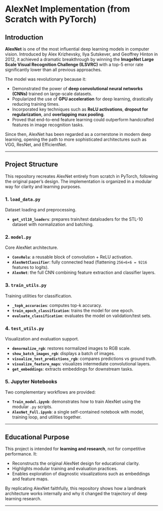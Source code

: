 # AlexNet Implementation (from Scratch with PyTorch)

## Introduction

**AlexNet** is one of the most influential deep learning models in computer vision. Introduced by Alex Krizhevsky, Ilya Sutskever, and Geoffrey Hinton in 2012, it achieved a dramatic breakthrough by winning the **ImageNet Large Scale Visual Recognition Challenge (ILSVRC)** with a top-5 error rate significantly lower than all previous approaches.  

The model was revolutionary because it:  
- Demonstrated the power of **deep convolutional neural networks (CNNs)** trained on large-scale datasets.  
- Popularized the use of **GPU acceleration** for deep learning, drastically reducing training times.  
- Incorporated key techniques such as **ReLU activations**, **dropout for regularization**, and **overlapping max pooling**.  
- Proved that end-to-end feature learning could outperform handcrafted features in image recognition tasks.  

Since then, AlexNet has been regarded as a cornerstone in modern deep learning, opening the path to more sophisticated architectures such as VGG, ResNet, and EfficientNet.

---

## Project Structure

This repository recreates AlexNet entirely from scratch in PyTorch, following the original paper’s design. The implementation is organized in a modular way for clarity and learning purposes.

### 1. `load_data.py`
Dataset loading and preprocessing.  
- **`get_stl10_loaders`**: prepares train/test dataloaders for the STL-10 dataset with normalization and batching.

### 2. `model.py`
Core AlexNet architecture.  
- **`ConvRelu`**: a reusable block of convolution + ReLU activation.  
- **`AlexNetClassifier`**: fully connected head (flattening `256×6×6 = 9216` features to logits).  
- **`AlexNet`**: the full CNN combining feature extraction and classifier layers.

### 3. `train_utils.py`
Training utilities for classification.  
- **`_topk_accuracies`**: computes top-k accuracy.  
- **`train_epoch_classification`**: trains the model for one epoch.  
- **`evaluate_classification`**: evaluates the model on validation/test sets.

### 4. `test_utils.py`
Visualization and evaluation support.  
- **`denormalize_rgb`**: restores normalized images to RGB scale.  
- **`show_batch_images_rgb`**: displays a batch of images.  
- **`visualize_test_predictions_rgb`**: compares predictions vs ground truth.  
- **`visualize_feature_maps`**: visualizes intermediate convolutional layers.  
- **`get_embeddings`**: extracts embeddings for downstream tasks.

### 5. Jupyter Notebooks
Two complementary workflows are provided:  
- **`Train_model.ipynb`**: demonstrates how to train AlexNet using the modular `.py` scripts.  
- **`AlexNet_Full.ipynb`**: a single self-contained notebook with model, training loop, and utilities together.

---

## Educational Purpose

This project is intended for **learning and research**, not for competitive performance. It:  
- Reconstructs the original AlexNet design for educational clarity.  
- Highlights modular training and evaluation practices.  
- Enables exploration of diagnostic visualizations such as embeddings and feature maps.  

By replicating AlexNet faithfully, this repository shows how a landmark architecture works internally and why it changed the trajectory of deep learning research.

---
